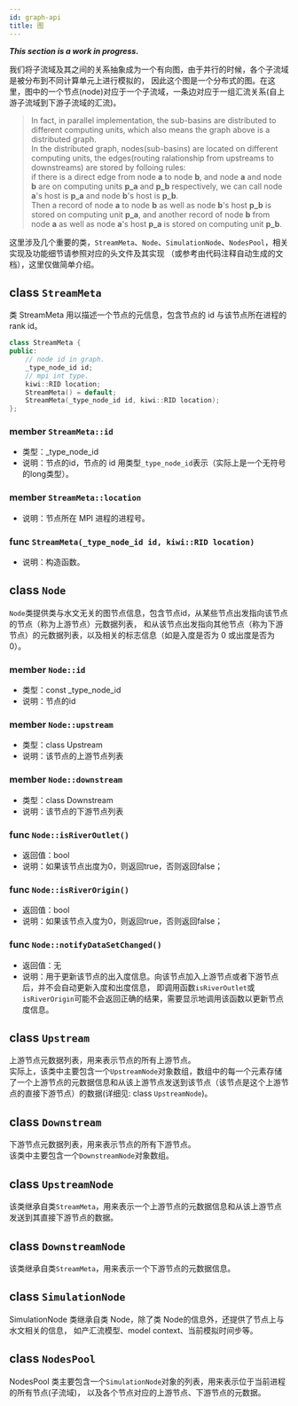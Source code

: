 ```yaml
---
id: graph-api
title: 图
---
```


***This section is a work in progress.***

我们将子流域及其之间的关系抽象成为一个有向图，由于并行的时候，各个子流域是被分布到不同计算单元上进行模拟的，
因此这个图是一个分布式的图。在这里，图中的一个节点(node)对应于一个子流域，一条边对应于一组汇流关系(自上游子流域到下游子流域的汇流)。
> In fact, in parallel implementation, the sub-basins are distributed to different computing units,
> which also means the graph above is a distributed graph.  
> In the distributed graph, nodes(sub-basins) are located on different computing units,
> the edges(routing ralationship from upstreams to downstreams) are stored by folloing rules:  
> if there is a direct edge from node **a** to node **b**,
> and node **a** and node **b** are on computing units **p_a** and **p_b** respectively,
> we can call node **a**'s host is  **p_a** and node **b**'s host is  **p_b**.  
> Then a record of node **a** to node **b** as well as node **b**'s host **p_b** is stored on computing unit **p_a**,
> and another record of node **b** from node **a** as well as node **a**'s host **p_a** is stored on computing unit **p_b**.

这里涉及几个重要的类，`StreamMeta`、`Node`、`SimulationNode`、`NodesPool`，相关实现及功能细节请参照对应的头文件及其实现
（或参考由代码注释自动生成的文档），这里仅做简单介绍。

## class `StreamMeta`
类 StreamMeta 用以描述一个节点的元信息，包含节点的 id 与该节点所在进程的 rank id。
```cpp
class StreamMeta {
public:
    // node id in graph.
    _type_node_id id;
    // mpi int type.
    kiwi::RID location;
    StreamMeta() = default;
    StreamMeta(_type_node_id id, kiwi::RID location);
};
```
### member `StreamMeta::id`
- 类型：_type_node_id
- 说明：节点的id，节点的 id 用类型`_type_node_id`表示（实际上是一个无符号的long类型）。

### member `StreamMeta::location`
- 说明：节点所在 MPI 进程的进程号。

### func `StreamMeta(_type_node_id id, kiwi::RID location)`
- 说明：构造函数。

## class `Node`
`Node`类提供类与水文无关的图节点信息，包含节点id，从某些节点出发指向该节点的节点（称为上游节点）元数据列表，
和从该节点出发指向其他节点（称为下游节点）的元数据列表，以及相关的标志信息（如是入度是否为 0 或出度是否为 0）。

### member `Node::id`
- 类型：const _type_node_id
- 说明：节点的id

### member `Node::upstream`
- 类型：class Upstream
- 说明：该节点的上游节点列表

### member `Node::downstream`
- 类型：class Downstream
- 说明：该节点的下游节点列表
  
### func `Node::isRiverOutlet()`
- 返回值：bool
- 说明：如果该节点出度为0，则返回true，否则返回false；

### func `Node::isRiverOrigin()`
- 返回值：bool
- 说明：如果该节点入度为0，则返回true，否则返回false；

### func `Node::notifyDataSetChanged()`
- 返回值：无
- 说明：用于更新该节点的出入度信息。向该节点加入上游节点或者下游节点后，并不会自动更新入度和出度信息，
    即调用函数`isRiverOutlet`或`isRiverOrigin`可能不会返回正确的结果，需要显示地调用该函数以更新节点度信息。

## class `Upstream`
上游节点元数据列表，用来表示节点的所有上游节点。  
实际上，该类中主要包含一个`UpstreamNode`对象数组，数组中的每一个元素存储了一个上游节点的元数据信息和从该上游节点发送到该节点（该节点是这个上游节点的直接下游节点）的数据(详细见: class `UpstreamNode`)。

## class `Downstream`
下游节点元数据列表，用来表示节点的所有下游节点。  
该类中主要包含一个`DownstreamNode`对象数组。

## class `UpstreamNode`
该类继承自类`StreamMeta`，用来表示一个上游节点的元数据信息和从该上游节点发送到其直接下游节点的数据。

## class `DownstreamNode`
该类继承自类`StreamMeta`，用来表示一个下游节点的元数据信息。

## class `SimulationNode`
SimulationNode 类继承自类 Node，除了类 Node的信息外，还提供了节点上与水文相关的信息，
如产汇流模型、model context、当前模拟时间步等。

## class `NodesPool`
NodesPool 类主要包含一个`SimulationNode`对象的列表，用来表示位于当前进程的所有节点(子流域)，
以及各个节点对应的上游节点、下游节点的元数据。